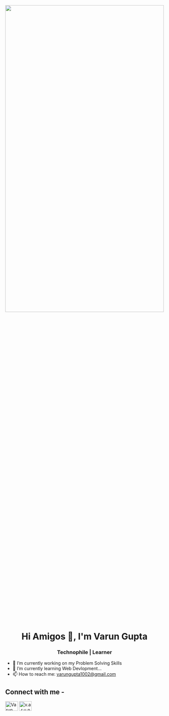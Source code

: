<img align="center" src="Varun Gupta (2).png" class="banner" width="100%" height="50%"/>

<h1 align="center">Hi Amigos 👋, I'm Varun Gupta</h1>
<h3 align="center">Technophile | Learner</h3>

<!--
**varun2068/varun2068** is a ✨ _special_ ✨ repository because its `README.md` (this file) appears on your GitHub profile.

Here are some ideas to get you started:
-->

- 🔭 I’m currently working on my Problem Solving Skills
- 🌱 I’m currently learning Web Devlopment...
- 📫 How to reach me: varungupta1002@gmail.com
<!-- - 👯 I’m looking to collaborate on ...
- 🤔 I’m looking for help with ...
- 💬 Ask me about ... 

- 😄 Pronouns: ...
- ⚡ Fun fact: ...-->

## Connect with me - 
<p align="left">
<a href="https://www.linkedin.com/in/varun-gupta-70a5511a5/" target="blank"><img align="center" src="https://raw.githubusercontent.com/rahuldkjain/github-profile-readme-generator/master/src/images/icons/Social/linked-in-alt.svg" alt="Varun Gupta" height="30" width="40" /></a>
<a href="https://www.instagram.com/v.a.r.u.n.___/" target="blank"><img align="center" src="https://raw.githubusercontent.com/rahuldkjain/github-profile-readme-generator/master/src/images/icons/Social/instagram.svg" alt="v.a.r.u.n.___" height="30" width="40" /></a>
  </p>
